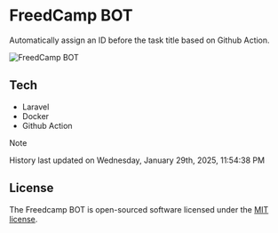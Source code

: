 # FreedCamp BOT

Automatically assign an ID before the task title based on Github Action.

![FreedCamp BOT](https://repository-images.githubusercontent.com/737932867/7d34798b-2680-471c-b089-a78a718d3d6a)

## Tech

- Laravel
- Docker
- Github Action

> [!NOTE]  
> History last updated on Wednesday, January 29th, 2025, 11:54:38 PM

## License

The Freedcamp BOT is open-sourced software licensed under the [MIT license](https://opensource.org/licenses/MIT).

